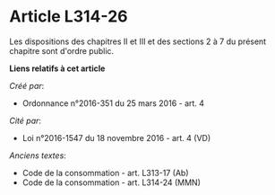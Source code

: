 # Article L314-26

Les dispositions des chapitres II et III et des sections 2 à 7 du présent chapitre sont d'ordre public.

**Liens relatifs à cet article**

_Créé par_:

  - Ordonnance n°2016-351 du 25 mars 2016 - art. 4

_Cité par_:

  - Loi n°2016-1547 du 18 novembre 2016 - art. 4 (VD)

_Anciens textes_:

  - Code de la consommation - art. L313-17 (Ab)
  - Code de la consommation - art. L314-24 (MMN)
